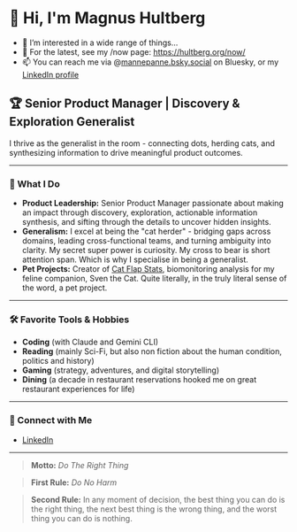 <!---
mannepanne/mannepanne is a ✨ special ✨ repository because its `README.md` (this file) appears on your GitHub profile.
You can click the Preview link to take a look at your changes.
--->

# 👋 Hi, I'm Magnus Hultberg

- 👀 I’m interested in a wide range of things...
- 🌱 For the latest, see my /now page: https://hultberg.org/now/
- 📫 You can reach me via @[mannepanne.bsky.social](https://bsky.app/profile/mannepanne.bsky.social) on Bluesky, or my [LinkedIn profile](https://uk.linkedin.com/in/hultberg)

## 🏆 Senior Product Manager | Discovery & Exploration Generalist

I thrive as the generalist in the room - connecting dots, herding cats, and synthesizing information to drive meaningful product outcomes.

---

### 🚀 What I Do

- **Product Leadership:** Senior Product Manager passionate about making an impact through discovery, exploration, actionable information synthesis, and sifting through the details to uncover hidden insights.
- **Generalism:** I excel at being the "cat herder" - bridging gaps across domains, leading cross-functional teams, and turning ambiguity into clarity. My secret super power is curiosity. My cross to bear is short attention span. Which is why I specialise in being a generalist.
- **Pet Projects:** Creator of [Cat Flap Stats](https://github.com/mannepanne/cat-flap-stats), biomonitoring analysis for my feline companion, Sven the Cat. Quite literally, in the truly literal sense of the word, a pet project.

---

### 🛠️ Favorite Tools & Hobbies

- **Coding** (with Claude and Gemini CLI)
- **Reading** (mainly Sci-Fi, but also non fiction about the human condition, politics and history)
- **Gaming** (strategy, adventures, and digital storytelling)
- **Dining** (a decade in restaurant reservations hooked me on great restaurant experiences for life)

---

### 🔗 Connect with Me

- [LinkedIn](https://www.linkedin.com/in/hultberg/)

---

> **Motto:** _Do The Right Thing_

> **First Rule:** _Do No Harm_

> **Second Rule:** In any moment of decision, the best thing you can do is the right thing, the next best thing is the wrong thing, and the worst thing you can do is nothing.

